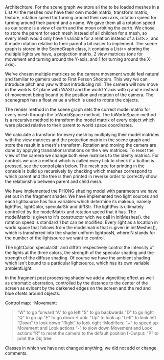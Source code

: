 Architechture:
For the scene graph we store all the to be loaded meshes in a List<Mesh>
All the meshes now have their own model matrix, transform matrix, texture, rotation speed for turning around their own axis, rotation speed for turning around their parent and a name. We gave them all a rotation speed as our scene
is a view of earth and the moon orbiting the earth. We chose to store
the parent for each mesh instead of all children for a mesh, so every
mesh would only have 1 variable for a relation instead of a List<>,
and it made rotation relative to their parent a bit easier to implement. The scene graph is stored in the
SceneGraph class, it contains a List<> storing the multiple lights we
have, a projection matrix, 2 view matrices (one for movement and
turning around the Y-axis, and 1 for turning around the X-axis).

We've chosen multiple matrices so the camera movement would feel
natural and familiar to gamers used to First Person Shooters. This way
we can introduce	pitch and yaw without introducing roll. The camera
will now move in the worlds XZ plane with WASD and the world Y axis
with q and e instead of  movement being bound to the position and
rotation of the camera. The scenegraph has a float value a which is
used to rotate the objects.

The render method in the scene graph sets the correct model matrix for
every mesh through the toWorldSpace method, The toWorldSpace method is
a recursive method to transform the model matrix of every object which
were placed relative to their parent to world space coordinates. 

We calculate a transform for every mesh by multiplying their model
matrices with the view matrices and the projection matrix in the scene graph and store the result in a mesh's transform.
Rotation and moving the camera are done by applying translations/rotations on the view matrices.
To reset the view of the camera we change both view matrices to the
identy matrix4. For controls we use a method which is called every
tick to check if a button is pressed, see the control plan below.
The mesh tree for printing in the console is build up recursively by
checking which meshes correspond to which parent and the tree is then
printed in reverse order to correctly show the relationship between
parent and child mesh.

We have implemented the PHONG shading model with parameters we have
set out in the fragment shader. We have implemented two light sources and
each lightsource has four variables which determine its makeup, namely
lightPos, lightColor, specularStr and diffStr. The lightPos is ultimately
controlled by the modelMatrix and rotation speed that it has. The
modelMatrix is given to it's constructor wich we call in
initMeshes(). the rotation speed is standard 1 but can be
modified. Every light as a location in world space that follows from
the modelmatrix that is given in initMeshes(), which is transferred
into the shader uniform lightposN, where N stands for the number of
the lightsource we want to control.

The lightColor, specularStr and diffStr respectively control the
intensity of the lights at the three colors, the strength of the
specular shading and the strength of the diffuse shading. Of course we
have the ambient shading which isn't bound to a particular
lightsource, which has its own variable ambientLight.

in the fragment post processing shader we add a vignetting effect as well as chromatic aberration,
controlled by the distance to the center of the screen as evident by the darkened edges on the screen and the red and blue ofsets around objects.

Control map:
-Movement:
  >"W" to go forward
  >"A" to go left
  >"S" to go backwards
  >"D" to go right
  >"Q" to go up
  >"E" to go down
-Look:
  >"Up" to look up
  >"Left" to look left
  >"Down" to look down
  >"Right" to look right
-Modifiers:
  >"+" to speed up Movement and Look actions
  >"-" to slow down Movement and Look actions
  >"R" to reset the camera to the default position
f-Output:
  >"P" to print the Obj tree

Classes in which we have not changed anything, we did not add or change comments.
